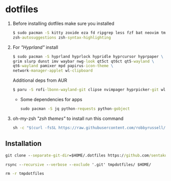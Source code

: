 # dotfiles

1. Before installing dotfiles make sure you installed

   ```cmd
   $ sudo pacman -S kitty zoxide eza fd ripgrep less fzf bat neovim tmux zsh \
   zsh-autosuggestions zsh-syntax-highlighting
   ```

2. For _"Hyprland"_ install
   ```cmd
   $ sudo pacman -S hyprland hyprlock hypridle hyprcursor hyprpaper \
   grim slurp dunst imv waybar nwg-look qt5ct qt6ct qt5-wayland \
   qt6-wayland pamixer mpd papirus-icon-theme \
   network-manager-applet wl-clipboard
   ```

   Additional deps from AUR
   ```cmd
   $ paru -S rofi-lbonn-wayland-git clipse nvimpager hyprpicker-git wleave-git swww cava
   ```

   - Some dependencies for apps

     ```cmd
     sudo pacman -S jq python-requests python-gobject
     ```

4. oh-my-zsh _"zsh themes"_ to install run this command

   ```cmd
   sh -c "$(curl -fsSL https://raw.githubusercontent.com/robbyrussell/oh-my-zsh/master/tools/install.sh)"
   ```

## Installation

```cmd
git clone --separate-git-dir=$HOME/.dotfiles https://github.com/sentakuhm/.dotfiles.git tmpdotfiles
```

```cmd
rsync --recursive --verbose --exclude '.git' tmpdotfiles/ $HOME/
```

```cmd
rm -r tmpdotfiles
```
